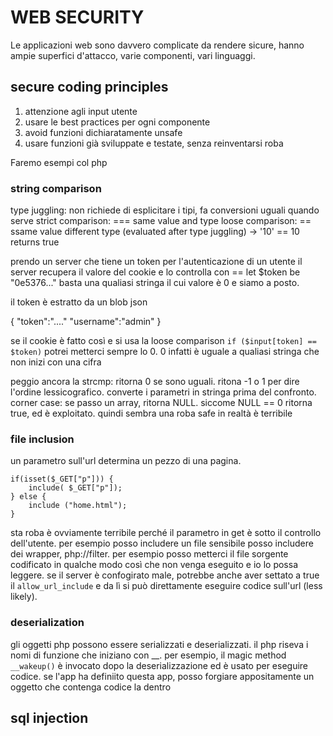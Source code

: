 # WEB SECURITY
Le applicazioni web sono davvero complicate da rendere sicure, hanno ampie superfici d'attacco, varie componenti, vari linguaggi.
## secure coding principles
1. attenzione agli input utente
2. usare le best practices per ogni componente
3. avoid funzioni dichiaratamente unsafe
4. usare funzioni già sviluppate e testate, senza reinventarsi roba

Faremo esempi col php
### string comparison
type juggling: non richiede di esplicitare i tipi, fa conversioni uguali quando serve
strict comparison: === same value and type
loose comparison: == ssame value different type (evaluated after type juggling) -> '10' == 10 returns true

prendo un server che tiene un token per l'autenticazione di un utente
il server recupera il valore del cookie e lo controlla con ==
let $token be "0e5376..." basta una qualiasi stringa il cui valore è 0 e siamo a posto. 

il token è estratto da un blob json

{
    "token":"...."
    "username":"admin"
}

se il cookie è fatto così e si usa la loose comparison `if ($input[token] == $token)` potrei metterci sempre lo 0. 0 infatti è uguale a qualiasi stringa che non inizi con una cifra

peggio ancora la strcmp: ritorna 0 se sono uguali. ritona -1 o 1 per dire l'ordine lessicografico. converte i parametri in stringa prima del confronto. 
corner case: se passo un array, ritorna NULL. siccome NULL == 0 ritorna true, ed è exploitato. quindi sembra una roba safe in realtà è terribile

### file inclusion
un parametro sull'url determina un pezzo di una pagina.
```
if(isset($_GET["p"])) {
    include( $_GET["p"]);
} else {
    include ("home.html");
}
```

sta roba è ovviamente terribile perché il parametro in get è sotto il controllo dell'utente. 
per esempio posso includere un file sensibile
posso includere dei wrapper, php://filter. per esempio posso metterci il file sorgente codificato in qualche modo così che non venga eseguito e io lo possa leggere.
se il server è confogirato male, potrebbe anche aver settato a true il `allow_url_include` e da lì si può direttamente eseguire codice sull'url (less likely).

### deserialization
gli oggetti php possono essere serializzati e deserializzati. il php riseva i nomi di funzione che iniziano con __. per esempio, il magic method `__wakeup()` è invocato dopo la deserializzazione ed è usato per eseguire codice. se l'app ha definiito questa app, posso forgiare appositamente un oggetto che contenga codice la dentro

## sql injection
